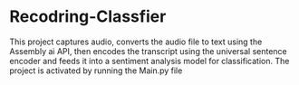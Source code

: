 # Recodring-Classfier
This project captures audio, converts the audio file to text using the Assembly ai API, then encodes the transcript using the universal sentence encoder and feeds it into a sentiment analysis model for classification.
The project is activated by running the Main.py file
